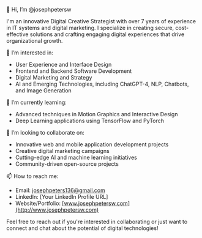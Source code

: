 👋 Hi, I’m @josephpetersw

I'm an innovative Digital Creative Strategist with over 7 years of experience in IT systems and digital marketing. I specialize in creating secure, cost-effective solutions and crafting engaging digital experiences that drive organizational growth.

👀 I’m interested in:
- User Experience and Interface Design
- Frontend and Backend Software Development
- Digital Marketing and Strategy
- AI and Emerging Technologies, including ChatGPT-4, NLP, Chatbots, and Image Generation

🌱 I’m currently learning:
- Advanced techniques in Motion Graphics and Interactive Design
- Deep Learning applications using TensorFlow and PyTorch

💞️ I’m looking to collaborate on:
- Innovative web and mobile application development projects
- Creative digital marketing campaigns
- Cutting-edge AI and machine learning initiatives
- Community-driven open-source projects

📫 How to reach me:
- Email: josephpeters136@gmail.com
- LinkedIn: [Your LinkedIn Profile URL]
- Website/Portfolio: [www.josephpetersw.com](http://www.josephpetersw.com)

Feel free to reach out if you're interested in collaborating or just want to connect and chat about the potential of digital technologies!
